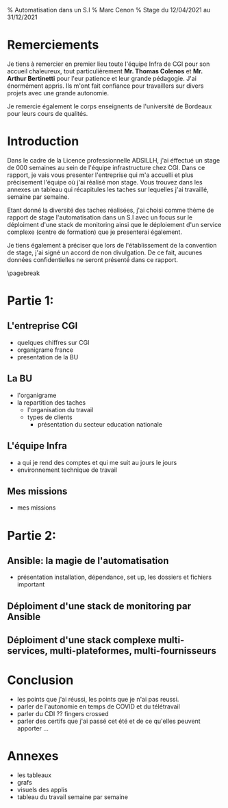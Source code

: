 % Automatisation dans un S.I
% Marc Cenon
% Stage du 12/04/2021 au 31/12/2021

# Remerciements
Je tiens à remercier en premier lieu toute l'équipe Infra de CGI pour son accueil chaleureux, tout particulièrement **Mr. Thomas Colenos** et **Mr. Arthur Bertinetti** pour l'eur patience et leur grande pédagogie. 
J'ai énormément appris. Ils m'ont fait confiance pour travaillers sur divers projets avec une grande autonomie.

Je remercie également le corps enseignents de l'université de Bordeaux pour leurs cours de qualités. 

# Introduction

Dans le cadre de la Licence professionnelle ADSILLH, j'ai éffectué un stage de 000 semaines au sein de l'équipe infrastructure chez CGI. Dans ce rapport, je vais vous presenter l'entreprise qui m'a accuelli et plus précisement l'équipe où j'ai réalisé mon stage. Vous trouvez dans les annexes un tableau qui récapitules les taches sur lequelles j'ai travaillé, semaine par semaine.

Etant donné la diversité des taches réalisées, j'ai choisi comme thème de rapport de stage l'automatisation dans un S.I avec un focus sur le déploiment d'une stack de monitoring ainsi que le déploiement d'un service complexe (centre de formation) que je presenterai également.

Je tiens également à préciser que lors de l'établissement de la convention de stage, j'ai signé un accord de non divulgation. De ce fait, aucunes données confidentielles ne seront présenté dans ce rapport.

\pagebreak

# Partie 1:
## L'entreprise CGI
- quelques chiffres sur CGI
- organigrame france
- presentation de la BU

## La BU
- l'organigrame
- la repartition des taches
  - l'organisation du travail
  - types de clients
    - présentation du secteur education nationale

## L'équipe Infra
- a qui je rend des comptes et qui me suit au jours le jours
- environnement technique de travail

## Mes missions
- mes missions


# Partie 2:

## Ansible: la magie de l'automatisation
- présentation
  installation, dépendance, set up, les dossiers et fichiers important

## Déploiment d'une stack de monitoring par Ansible

## Déploiment d'une stack complexe multi-services, multi-plateformes, multi-fournisseurs


# Conclusion
- les points que j'ai réussi, les points que je n'ai pas reussi.
- parler de l'autonomie en temps de COVID et du télétravail
- parler du CDI ?? fingers crossed
- parler des certifs que j'ai passé cet été et de ce qu'elles peuvent apporter ...

# Annexes
- les tableaux
- grafs
- visuels des applis
- tableau du travail semaine par semaine

